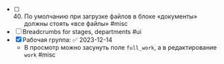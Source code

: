 - [ ] 40. По умолчанию при загрузке файлов в блоке «документы» должны стоять «все файлы» #misc
- [ ] Breadcrumbs for stages, departments #ui
- [x] Рабочая группа: ✅ 2023-12-14
	- В просмотр можно засунуть поле `full_work`, а в редактирование `work` #misc 